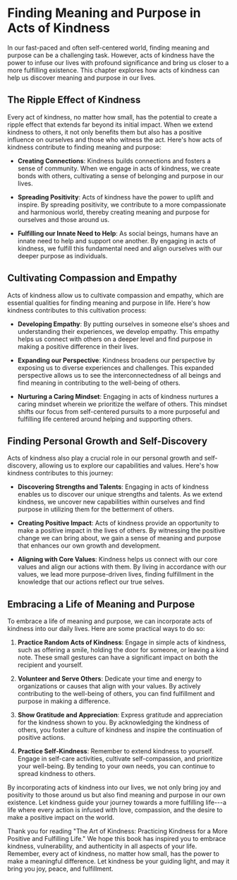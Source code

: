 Finding Meaning and Purpose in Acts of Kindness
===========================================================

In our fast-paced and often self-centered world, finding meaning and purpose can be a challenging task. However, acts of kindness have the power to infuse our lives with profound significance and bring us closer to a more fulfilling existence. This chapter explores how acts of kindness can help us discover meaning and purpose in our lives.

The Ripple Effect of Kindness
-----------------------------

Every act of kindness, no matter how small, has the potential to create a ripple effect that extends far beyond its initial impact. When we extend kindness to others, it not only benefits them but also has a positive influence on ourselves and those who witness the act. Here's how acts of kindness contribute to finding meaning and purpose:

* **Creating Connections**: Kindness builds connections and fosters a sense of community. When we engage in acts of kindness, we create bonds with others, cultivating a sense of belonging and purpose in our lives.

* **Spreading Positivity**: Acts of kindness have the power to uplift and inspire. By spreading positivity, we contribute to a more compassionate and harmonious world, thereby creating meaning and purpose for ourselves and those around us.

* **Fulfilling our Innate Need to Help**: As social beings, humans have an innate need to help and support one another. By engaging in acts of kindness, we fulfill this fundamental need and align ourselves with our deeper purpose as individuals.

Cultivating Compassion and Empathy
----------------------------------

Acts of kindness allow us to cultivate compassion and empathy, which are essential qualities for finding meaning and purpose in life. Here's how kindness contributes to this cultivation process:

* **Developing Empathy**: By putting ourselves in someone else's shoes and understanding their experiences, we develop empathy. This empathy helps us connect with others on a deeper level and find purpose in making a positive difference in their lives.

* **Expanding our Perspective**: Kindness broadens our perspective by exposing us to diverse experiences and challenges. This expanded perspective allows us to see the interconnectedness of all beings and find meaning in contributing to the well-being of others.

* **Nurturing a Caring Mindset**: Engaging in acts of kindness nurtures a caring mindset wherein we prioritize the welfare of others. This mindset shifts our focus from self-centered pursuits to a more purposeful and fulfilling life centered around helping and supporting others.

Finding Personal Growth and Self-Discovery
------------------------------------------

Acts of kindness also play a crucial role in our personal growth and self-discovery, allowing us to explore our capabilities and values. Here's how kindness contributes to this journey:

* **Discovering Strengths and Talents**: Engaging in acts of kindness enables us to discover our unique strengths and talents. As we extend kindness, we uncover new capabilities within ourselves and find purpose in utilizing them for the betterment of others.

* **Creating Positive Impact**: Acts of kindness provide an opportunity to make a positive impact in the lives of others. By witnessing the positive change we can bring about, we gain a sense of meaning and purpose that enhances our own growth and development.

* **Aligning with Core Values**: Kindness helps us connect with our core values and align our actions with them. By living in accordance with our values, we lead more purpose-driven lives, finding fulfillment in the knowledge that our actions reflect our true selves.

Embracing a Life of Meaning and Purpose
---------------------------------------

To embrace a life of meaning and purpose, we can incorporate acts of kindness into our daily lives. Here are some practical ways to do so:

1. **Practice Random Acts of Kindness**: Engage in simple acts of kindness, such as offering a smile, holding the door for someone, or leaving a kind note. These small gestures can have a significant impact on both the recipient and yourself.

2. **Volunteer and Serve Others**: Dedicate your time and energy to organizations or causes that align with your values. By actively contributing to the well-being of others, you can find fulfillment and purpose in making a difference.

3. **Show Gratitude and Appreciation**: Express gratitude and appreciation for the kindness shown to you. By acknowledging the kindness of others, you foster a culture of kindness and inspire the continuation of positive actions.

4. **Practice Self-Kindness**: Remember to extend kindness to yourself. Engage in self-care activities, cultivate self-compassion, and prioritize your well-being. By tending to your own needs, you can continue to spread kindness to others.

By incorporating acts of kindness into our lives, we not only bring joy and positivity to those around us but also find meaning and purpose in our own existence. Let kindness guide your journey towards a more fulfilling life---a life where every action is infused with love, compassion, and the desire to make a positive impact on the world.

Thank you for reading "The Art of Kindness: Practicing Kindness for a More Positive and Fulfilling Life." We hope this book has inspired you to embrace kindness, vulnerability, and authenticity in all aspects of your life. Remember, every act of kindness, no matter how small, has the power to make a meaningful difference. Let kindness be your guiding light, and may it bring you joy, peace, and fulfillment.
